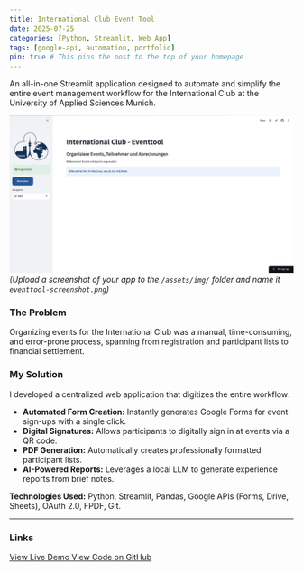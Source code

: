 ```yaml
---
title: International Club Event Tool
date: 2025-07-25
categories: [Python, Streamlit, Web App]
tags: [google-api, automation, portfolio]
pin: true # This pins the post to the top of your homepage
---
```


An all-in-one Streamlit application designed to automate and simplify the entire event management workflow for the International Club at the University of Applied Sciences Munich.

![Screenshot of the Event Tool](/assets/img/eventtool-screenshot.png)  
*(Upload a screenshot of your app to the `/assets/img/` folder and name it `eventtool-screenshot.png`)*

### The Problem
Organizing events for the International Club was a manual, time-consuming, and error-prone process, spanning from registration and participant lists to financial settlement.

### My Solution
I developed a centralized web application that digitizes the entire workflow:
- **Automated Form Creation:** Instantly generates Google Forms for event sign-ups with a single click.
- **Digital Signatures:** Allows participants to digitally sign in at events via a QR code.
- **PDF Generation:** Automatically creates professionally formatted participant lists.
- **AI-Powered Reports:** Leverages a local LLM to generate experience reports from brief notes.

**Technologies Used:** Python, Streamlit, Pandas, Google APIs (Forms, Drive, Sheets), OAuth 2.0, FPDF, Git.

---

### Links

<div class="d-flex justify-content-between">
    <a href="https://internationalclubeventmanagementtool.streamlit.app" class="btn btn-primary" target="_blank" role="button">
        <i class="fas fa-rocket"></i> View Live Demo
    </a>
    <a href="https://github.com/IsaSmt/InternationalClubEventmanagementtool" class="btn btn-dark" target="_blank" role="button">
        <i class="fab fa-github"></i> View Code on GitHub
    </a>
</div>